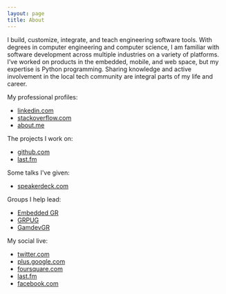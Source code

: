 ```yaml
---
layout: page
title: About
---
```


I build, customize, integrate, and teach engineering software tools. With degrees in computer engineering and computer science, I am familiar with software development across multiple industries on a variety of platforms. I’ve worked on products in the embedded, mobile, and web space, but my expertise is Python programming. Sharing knowledge and active involvement in the local tech community are integral parts of my life and career.

My professional profiles:

* [linkedin.com](http://www.linkedin.com/in/jacebrowning)
* [stackoverflow.com](http://careers.stackoverflow.com/jacebrowning)
* [about.me](https://about.me/jacebrowning)

The projects I work on:

* [github.com](https://github.com/jacebrowning)
* [last.fm](http://www.last.fm/music/Jace+Browning)

Some talks I've given:

* [speakerdeck.com](https://speakerdeck.com/jacebrowning)

Groups I help lead:

* [Embedded GR](http://www.meetup.com/embedded-gr/)
* [GRPUG](http://www.meetup.com/grpython/)
* [GamdevGR](http://www.meetup.com/GamedevGR/)

My social live:

* [twitter.com](https://twitter.com/jacebrowning)
* [plus.google.com](https://plus.google.com/+JaceBrowning/posts)
* [foursquare.com](https://foursquare.com/jacebrowning)
* [last.fm](http://www.last.fm/user/justus87)
* [facebook.com](https://www.facebook.com/jacebrowning)
